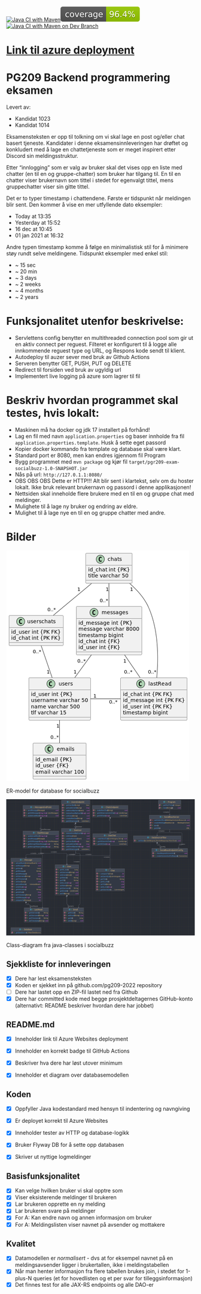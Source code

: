 
[![Java CI with Maven](https://github.com/kristiania-pgr209-2022/pg209exam-freebattie/actions/workflows/maven.yml/badge.svg)](https://github.com/kristiania-pgr209-2022/pg209exam-freebattie/actions/workflows/maven.yml)![coverage](.github/badges/jacoco.svg)[![Java CI with Maven on Dev Branch](https://github.com/kristiania-pgr209-2022/pg209exam-freebattie/actions/workflows/devy.yml/badge.svg)](https://github.com/kristiania-pgr209-2022/pg209exam-freebattie/actions/workflows/devy.yml)

# [Link til azure deployment](http://pgr209-exam-socialbuzz-user.azurewebsites.net/)

# PG209 Backend programmering eksamen
 
Levert av:
* Kandidat 1023
* Kandidat 1014

Eksamensteksten er opp til tolkning om vi skal lage en post og/eller chat basert tjeneste.
Kandidater i denne eksamensinnleveringen har drøftet og konkludert med å lage en chattetjeneste 
som er meget inspirert etter Discord sin meldingsstruktur.

Etter “innlogging” som er valg av bruker skal det vises opp en liste med chatter (en til en og gruppe-chatter) 
som bruker har tilgang til. En til en chatter viser brukernavn som tittel i stedet for egenvalgt tittel, 
mens gruppechatter viser sin gitte tittel.

Det er to typer timestamp i chattendene. Første er tidspunkt når meldingen blir sent. 
Den kommer å vise en mer utfyllende dato eksempler:
* Today at 13:35
* Yesterday at 15:52
* 16 dec at 10:45
* 01 jan 2021 at 16:32

Andre typen timestamp komme å følge en minimalistisk stil for å minimere støy rundt selve meldingene. 
Tidspunkt eksempler med enkel stil:
* ~ 15 sec
* ~ 20 min
* ~ 3 days
* ~ 2 weeks
* ~ 4 months
* ~ 2 years 


# Funksjonalitet utenfor beskrivelse:
* Servlettens config benytter en multithreaded connection pool som gir ut en aktiv connect per reguest.
  Filteret er konfigurert til å logge alle innkommende reguest type og URL, og Respons kode sendt til klient.
* Autodeploy til auzer sever med bruk av Github Actions
* Serveren benytter GET, PUSH, PUT og DELETE
* Redirect til forsiden ved bruk av ugyldig url
* Implementert live logging på azure som lagrer til fil

# Beskriv hvordan programmet skal testes, hvis lokalt:
* Maskinen må ha docker og jdk 17 installert på forhånd!
* Lag en fil med navn `application.properties` og baser innholde 
  fra fil `application.properties.template`. Husk å sette eget passord
* Kopier docker kommando fra template og database skal være klart. 
* Standard port er 8080, men kan endres igjennom fil Program
* Bygg programmet med `mvn package` og kjør fil `target/pgr209-exam-socialbuzz-1.0-SNAPSHOT.jar`
* Nås på url: `http://127.0.1.1:8080/`
* OBS OBS OBS Dette er HTTP!!! 
  Alt blir sent i klartekst, selv om du hoster lokalt. 
  Ikke bruk relevant brukernavn og passord i denne applikasjonen!
* Nettsiden skal inneholde flere brukere med en til en og gruppe chat med meldinger. 
* Mulighete til å lage ny bruker og endring av eldre. 
* Mulighet til å lage nye en til en og gruppe chatter med andre. 

# Bilder
![alt text](documents/ER-diagram_socialbuzz.png)

ER-model for database for socialbuzz

![alt text](documents/class-diagram.png)

Class-diagram fra java-classes i socialbuzz


## Sjekkliste for innleveringen

* [x] Dere har lest eksamensteksten
* [x] Koden er sjekket inn på github.com/pg209-2022 repository
* [ ] Dere har lastet opp en ZIP-fil lastet ned fra Github
* [x] Dere har committed kode med begge prosjektdeltagernes GitHub-konto (alternativt: README beskriver hvordan dere har jobbet)

## README.md

* [x] Inneholder link til Azure Websites deployment
* [x] Inneholder en korrekt badge til GitHub Actions

* [x] Beskriver hva dere har løst utover minimum
* [x] Inneholder et diagram over databasemodellen

## Koden

* [x] Oppfyller Java kodestandard med hensyn til indentering og navngiving

* [x] Er deployet korrekt til Azure Websites
* [x] Inneholder tester av HTTP og database-logikk
* [x] Bruker Flyway DB for å sette opp databasen
* [x] Skriver ut nyttige logmeldinger


## Basisfunksjonalitet

* [x] Kan velge hvilken bruker vi skal opptre som
* [x] Viser eksisterende meldinger til brukeren
* [x] Lar brukeren opprette en ny melding
* [x] Lar brukeren svare på meldinger
* [x] For A: Kan endre navn og annen informasjon om bruker
* [x] For A: Meldingslisten viser navnet på avsender og mottakere

## Kvalitet

* [x] Datamodellen er *normalisert* - dvs at for eksempel navnet på en meldingsavsender ligger i brukertallen, ikke i meldingstabellen
* [x] Når man henter informasjon fra flere tabellen brukes join, i stedet for 1-plus-N queries (et for hovedlisten og et per svar for tilleggsinformasjon)
* [x] Det finnes test for alle JAX-RS endpoints og alle DAO-er

